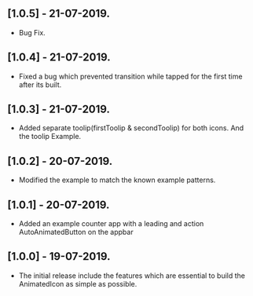 ## [1.0.5] - 21-07-2019.

* Bug Fix.

## [1.0.4] - 21-07-2019.

* Fixed a bug which prevented transition while tapped for the first time after its built.

## [1.0.3] - 21-07-2019.

* Added separate toolip(firstToolip & secondToolip) for both icons. And the toolip Example.

## [1.0.2] - 20-07-2019.

* Modified the example to match the known example patterns.

## [1.0.1] - 20-07-2019.

* Added an example counter app with a leading and action AutoAnimatedButton on the appbar

## [1.0.0] - 19-07-2019.

* The initial release include the features which are essential to build the AnimatedIcon as simple as possible.